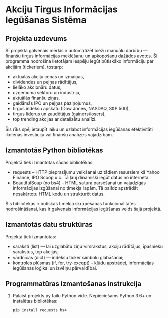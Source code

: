# Akciju Tirgus Informācijas Iegūšanas Sistēma

## Projekta uzdevums

Šī projekta galvenais mērķis ir automatizēt biežu manuālu darbību — finanšu tirgus informācijas meklēšanu un apkopošanu dažādos avotos. Šī programma nodrošina lietotājam iespēju iegūt būtiskāko informāciju par akcijām (tickeriem), tostarp:

- aktuālās akciju cenas un izmaiņas,
- dividendes un peļņas rādītājus,
- lielāko akcionāru datus,
- uzņēmuma sektoru un industriju,
- aktuālās finanšu ziņas,
- gaidāmās IPO un peļņas paziņojumus,
- tirgus indeksu apskatu (Dow Jones, NASDAQ, S&P 500),
- tirgus līderus un zaudētājus (gainers/losers),
- top trending akcijas ar detalizētu analīzi.

Šis rīks spēj ietaupīt laiku un uzlabot informācijas iegūšanas efektivitāti ikdienas investīciju vai finanšu analīzes vajadzībām.

## Izmantotās Python bibliotēkas

Projektā tiek izmantotas šādas bibliotēkas:

- requests – HTTP pieprasījumu veikšanai uz tādiem resursiem kā Yahoo Finance, IPO Scoop u.c. Tā ļauj dinamiski iegūt datus no interneta.
- BeautifulSoup (no bs4) – HTML satura parsēšanai un vajadzīgās informācijas izgūšanai no tīmekļa lapām. Tā palīdz apstrādāt nesakārtotu HTML kodu un strukturēt datus.

Šīs bibliotēkas ir būtiskas tīmekļa skrāpēšanas funkcionalitātes nodrošināšanai, kas ir galvenais informācijas iegūšanas veids šajā projektā.

## Izmantotās datu struktūras

Projektā tiek izmantotas:

- saraksti (list) — lai uzglabātu ziņu virsrakstus, akciju rādītājus, īpašnieku sarakstus, top akcijas;
- vārdnīcas (dict) — indeksu ticker simbolu glabāšanai;
- kontroles plūsmas (if, for, try-except) – kļūdu apstrādei, informācijas iegūšanas loģikai un izvēlņu pārvaldībai.

## Programmatūras izmantošanas instrukcija

1. Palaist projekts.py failu Python vidē.
   Nepieciešams Python 3.6+ un instalētas bibliotēkas:
   ```bash
   pip install requests bs4
